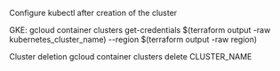 Configure kubectl after creation of the cluster

GKE:
gcloud container clusters get-credentials $(terraform output -raw kubernetes_cluster_name) --region $(terraform output -raw region)

Cluster deletion
gcloud container clusters delete CLUSTER_NAME
